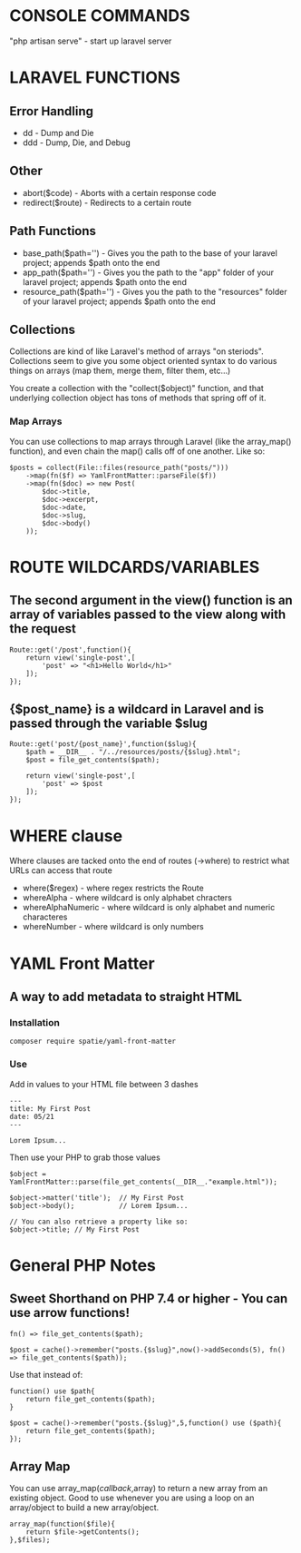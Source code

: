 # CONSOLE COMMANDS
"php artisan serve" - start up laravel server


# LARAVEL FUNCTIONS
## Error Handling
+ dd  - Dump and Die
+ ddd - Dump, Die, and Debug

## Other
+ abort($code) - Aborts with a certain response code
+ redirect($route) - Redirects to a certain route

## Path Functions
+ base_path($path='') - Gives you the path to the base of your laravel project; appends $path onto the end
+ app_path($path='') - Gives you the path to the "app" folder of your laravel project; appends $path onto the end
+ resource_path($path='') - Gives you the path to the "resources" folder of your laravel project; appends $path onto the end


## Collections
Collections are kind of like Laravel's method of arrays "on steriods". Collections seem to give you some object oriented syntax to do various things on arrays (map them, merge them, filter them, etc...)

You create a collection with the "collect($object)" function, and that underlying collection object has tons of methods that spring off of it.

### Map Arrays
You can use collections to map arrays through Laravel (like the array_map() function), and even chain the map() calls off of one another. Like so:

	$posts = collect(File::files(resource_path("posts/")))
        ->map(fn($f) => YamlFrontMatter::parseFile($f))
        ->map(fn($doc) => new Post(
            $doc->title,
            $doc->excerpt,
            $doc->date,
            $doc->slug,
            $doc->body()
        ));


# ROUTE WILDCARDS/VARIABLES

## The second argument in the view() function is an array of variables passed to the view along with the request

	Route::get('/post',function(){
	    return view('single-post',[
	        'post' => "<h1>Hello World</h1>"
	    ]);
	});

## {$post_name} is a wildcard in Laravel and is passed through the variable $slug

	Route::get('post/{post_name}',function($slug){
	    $path = __DIR__ . "/../resources/posts/{$slug}.html";
	    $post = file_get_contents($path);

	    return view('single-post',[
	        'post' => $post
	    ]);
	});


# WHERE clause
Where clauses are tacked onto the end of routes (->where) to restrict what URLs can access that route
+ where($regex) - where regex restricts the Route
+ whereAlpha - where wildcard is only alphabet chracters
+ whereAlphaNumeric - where wildcard is only alphabet and numeric characteres
+ whereNumber - where wildcard is only numbers


# YAML Front Matter
## A way to add metadata to straight HTML

### Installation

	composer require spatie/yaml-front-matter

### Use

Add in values to your HTML file between 3 dashes

	---
	title: My First Post
	date: 05/21
	---

	Lorem Ipsum...

Then use your PHP to grab those values

	$object = YamlFrontMatter::parse(file_get_contents(__DIR__."example.html"));

	$object->matter('title');  // My First Post
	$object->body();           // Lorem Ipsum...

	// You can also retrieve a property like so:
	$object->title; // My First Post


# General PHP Notes

## Sweet Shorthand on PHP 7.4 or higher - You can use arrow functions!

	fn() => file_get_contents($path);

	$post = cache()->remember("posts.{$slug}",now()->addSeconds(5), fn() => file_get_contents($path));

Use that instead of:

	function() use $path{
		return file_get_contents($path);
	}

	$post = cache()->remember("posts.{$slug}",5,function() use ($path){
        return file_get_contents($path);
    });

## Array Map

You can use array_map($callback,$array) to return a new array from an existing object. Good to use whenever you are using a loop on an array/object to build a new array/object.

	array_map(function($file){
		return $file->getContents();
	},$files);